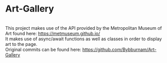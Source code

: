 # Art-Gallery

<br /> This project makes use of the API provided by the Metropolitan Museum of Art found here: https://metmuseum.github.io/ 
<br /> It makes use of async/await functions as well as classes in order to display art to the page.
<br /> Original commits can be found here: https://github.com/Bybburnam/Art-Gallery
